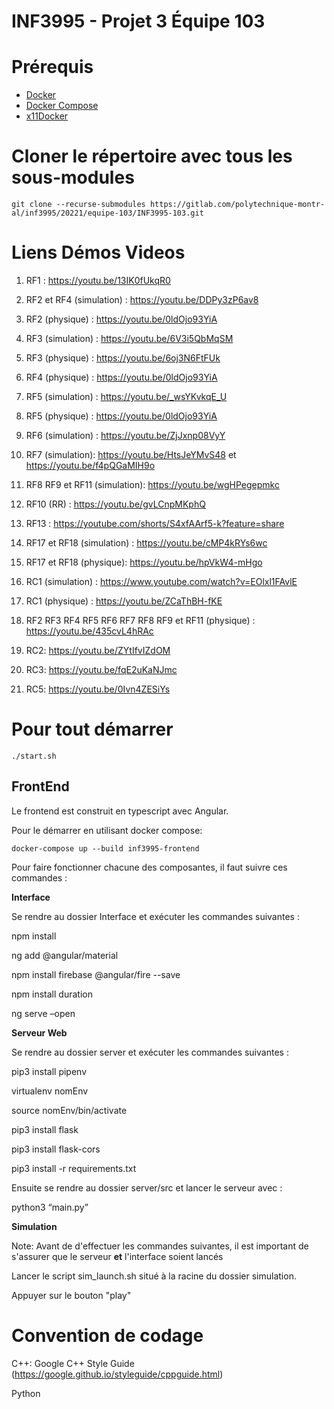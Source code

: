 # INF3995 - Projet 3 Équipe 103

# Prérequis
* [Docker](https://docs.docker.com/get-docker/)
* [Docker Compose](https://docs.docker.com/compose/install/)
* [x11Docker](https://github.com/mviereck/x11docker)

# Cloner le répertoire avec tous les sous-modules

```
git clone --recurse-submodules https://gitlab.com/polytechnique-montr-al/inf3995/20221/equipe-103/INF3995-103.git
```

# Liens Démos Videos

1. RF1 : https://youtu.be/13IK0fUkqR0

2. RF2 et RF4 (simulation) : https://youtu.be/DDPy3zP6av8

3. RF2 (physique) : https://youtu.be/0ldOjo93YiA

4. RF3 (simulation) : https://youtu.be/6V3i5QbMqSM

5. RF3 (physique) : https://youtu.be/6oj3N6FtFUk

6. RF4 (physique) : https://youtu.be/0ldOjo93YiA

7. RF5 (simulation) : https://youtu.be/_wsYKvkqE_U

8. RF5 (physique) : https://youtu.be/0ldOjo93YiA

9. RF6 (simulation) : https://youtu.be/ZjJxnp08VyY

10. RF7 (simulation): https://youtu.be/HtsJeYMvS48 et https://youtu.be/f4pQGaMIH9o

11. RF8 RF9 et RF11 (simulation): https://youtu.be/wgHPegepmkc

12. RF10 (RR) : https://youtu.be/gvLCnpMKphQ

13. RF13 : https://youtube.com/shorts/S4xfAArf5-k?feature=share

14. RF17 et RF18 (simulation) : https://youtu.be/cMP4kRYs6wc

15. RF17 et RF18 (physique): https://youtu.be/hpVkW4-mHgo

16. RC1 (simulation) : https://www.youtube.com/watch?v=EOlxl1FAvlE

17. RC1 (physique) : https://youtu.be/ZCaThBH-fKE

18. RF2 RF3 RF4 RF5 RF6 RF7 RF8 RF9 et RF11 (physique) : https://youtu.be/435cvL4hRAc

19. RC2: https://youtu.be/ZYtIfvIZdOM

20. RC3: https://youtu.be/fqE2uKaNJmc

21. RC5: https://youtu.be/0Ivn4ZESiYs

# Pour tout démarrer
```
./start.sh
```

## FrontEnd

Le frontend est construit en typescript avec Angular.

Pour le démarrer en utilisant docker compose:
```
docker-compose up --build inf3995-frontend
```

Pour faire fonctionner chacune des composantes, il faut suivre ces commandes :


**Interface**

Se rendre au dossier Interface et exécuter les commandes suivantes :

npm install

ng add @angular/material

npm install firebase @angular/fire --save

npm install duration

ng serve –open




**Serveur Web**

Se rendre au dossier server et exécuter les commandes suivantes :

pip3 install pipenv

virtualenv nomEnv

source nomEnv/bin/activate

pip3 install flask

pip3 install flask-cors

pip3 install -r requirements.txt


Ensuite se rendre au dossier server/src et lancer le serveur avec : 

python3 “main.py”


**Simulation**

Note: Avant de d'effectuer les commandes suivantes, il est important de s'assurer que le serveur **et** l'interface soient lancés

Lancer le script sim_launch.sh situé à la racine du dossier simulation.

Appuyer sur le bouton "play"

# Convention de codage

C++: Google C++ Style Guide (https://google.github.io/styleguide/cppguide.html)

Python
